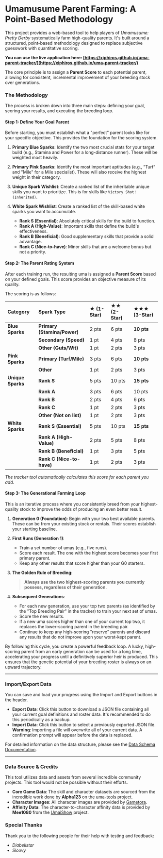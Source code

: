 # Umamusume Parent Farming: A Point-Based Methodology

This project provides a web-based tool to help players of *Umamusume: Pretty Derby* systematically farm high-quality parents. It's built around a structured, point-based methodology designed to replace subjective guesswork with quantitative scoring.

**You can use the live application here: [https://xiphiros.github.io/uma-parent-tracker/](https://xiphiros.github.io/uma-parent-tracker/)**

The core principle is to assign a **Parent Score** to each potential parent, allowing for consistent, incremental improvement of your breeding stock over generations.

### The Methodology

The process is broken down into three main steps: defining your goal, scoring your results, and executing the breeding loop.

#### **Step 1: Define Your Goal Parent**

Before starting, you must establish what a "perfect" parent looks like for your specific objective. This provides the foundation for the scoring system.

1.  **Primary Blue Sparks**: Identify the two most crucial stats for your target build (e.g., Stamina and Power for a long-distance runner). These will be weighted most heavily.

2.  **Primary Pink Sparks**: Identify the most important aptitudes (e.g., "Turf" and "Mile" for a Mile specialist). These will also receive the highest weight in their category.

3.  **Unique Spark Wishlist**: Create a ranked list of the inheritable unique skills you want to prioritize. This is for skills like `Victory Shot! (Inherited)`.

4.  **White Spark Wishlist**: Create a ranked list of the skill-based white sparks you want to accumulate.

    * **Rank S (Essential)**: Absolutely critical skills for the build to function.
    * **Rank A (High-Value)**: Important skills that define the build's effectiveness.
    * **Rank B (Beneficial)**: Good supplementary skills that provide a solid advantage.
    * **Rank C (Nice-to-have)**: Minor skills that are a welcome bonus but not a priority.

#### **Step 2: The Parent Rating System**

After each training run, the resulting uma is assigned a **Parent Score** based on your defined goals. This score provides an objective measure of its quality.

The scoring is as follows:

| Category | Spark Type | ★ (1-Star) | ★★ (2-Star) | ★★★ (3-Star) |
| :--- | :--- | :--- | :--- | :--- |
| **Blue Sparks** | **Primary (Stamina/Power)** | 2 pts | 6 pts | **10 pts** |
| | **Secondary (Speed)** | 1 pt | 4 pts | 8 pts |
| | **Other (Guts/Wit)** | 1 pt | 2 pts | 3 pts |
| **Pink Sparks** | **Primary (Turf/Mile)** | 3 pts | 6 pts | **10 pts** |
| | **Other** | 1 pt | 2 pts | 3 pts |
| **Unique Sparks**| **Rank S** | 5 pts | 10 pts | **15 pts** |
| | **Rank A**| 3 pts | 6 pts | 10 pts |
| | **Rank B** | 2 pts | 4 pts | 6 pts |
| | **Rank C** | 1 pt | 2 pts | 3 pts |
| | **Other (Not on list)** | 1 pt | 2 pts | 3 pts |
| **White Sparks** | **Rank S (Essential)** | 5 pts | 10 pts | **15 pts** |
| | **Rank A (High-Value)**| 2 pts | 5 pts | 8 pts |
| | **Rank B (Beneficial)** | 1 pt | 3 pts | 5 pts |
| | **Rank C (Nice-to-have)**| 1 pt | 2 pts | 3 pts |

*The tracker tool automatically calculates this score for each parent you add.*

#### **Step 3: The Generational Farming Loop**

This is an iterative process where you consistently breed from your highest-quality stock to improve the odds of producing an even better result.

1.  **Generation 0 (Foundation)**: Begin with your two best available parents. These can be from your existing stock or rentals. Their scores establish your starting baseline.

2.  **First Runs (Generation 1)**:

    * Train a set number of umas (e.g., five runs).
    * Score each result. The one with the highest score becomes your first primary parent.
    * Keep any other results that score higher than your G0 starters.

3.  **The Golden Rule of Breeding**:

    > **Always use the two highest-scoring parents you currently possess, regardless of their generation.**

4.  **Subsequent Generations**:

    * For each new generation, use your top two parents (as identified by the "Top Breeding Pair" in the tracker) to train your next set of umas.
    * Score the new results.
    * If a new uma scores higher than one of your current top two, it replaces the lower-scoring parent in the breeding pair.
    * Continue to keep any high-scoring "reserve" parents and discard any results that do not improve upon your worst-kept parent.

By following this cycle, you create a powerful feedback loop. A lucky, high-scoring parent from an early generation can be used for a long time, accelerating your progress until a definitively superior heir is produced. This ensures that the genetic potential of your breeding roster is always on an upward trajectory.

---

### Import/Export Data

You can save and load your progress using the Import and Export buttons in the header.

* **Export Data**: Click this button to download a JSON file containing all your current goal definitions and roster data. It's recommended to do this periodically as a backup.
* **Import Data**: Click this button to select a previously exported JSON file. **Warning**: Importing a file will overwrite all of your current data. A confirmation prompt will appear before the data is replaced.

For detailed information on the data structure, please see the [Data Schema Documentation](./docs/data_schema.md).

---

### Data Source & Credits

This tool utilizes data and assets from several incredible community projects. This tool would not be possible without their efforts.

*   **Core Game Data**: The skill and character datasets are sourced from the incredible work done by **Alpha123** on the [uma-tools](https://github.com/alpha123/uma-tools) project.
*   **Character Images**: All character images are provided by [Gametora](https://gametora.com/).
*   **Affinity Data**: The character-to-character affinity data is provided by **Mee1080** from the [UmaiShow](https://github.com/mee1080/umaishow/) project.

### Special Thanks

Thank you to the following people for their help with testing and feedback:

*   *Diabellstar*
*   *Sloovy*